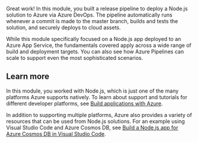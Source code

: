 Great work! In this module, you built a release pipeline to deploy a Node.js solution to Azure via Azure DevOps. The pipeline automatically runs whenever a commit is made to the master branch, builds and tests the solution, and securely deploys to cloud assets.

While this module specifically focused on a Node.js app deployed to an Azure App Service, the fundamentals covered apply across a wide range of build and deployment targets. You can also see how Azure Pipelines can scale to support even the most sophisticated scenarios.

## Learn more

In this module, you worked with Node.js, which is just one of the many platforms Azure supports natively. To learn about support and tutorials for different developer platforms, see [Build applications with Azure](https://azure.microsoft.com/developer/?azure-portal=true).

In addition to supporting multiple platforms, Azure also provides a variety of resources that can be used from Node.js solutions. For an example using Visual Studio Code and Azure Cosmos DB, see [Build a Node.js app for Azure Cosmos DB in Visual Studio Code](/learn/modules/build-node-cosmos-app-vscode/?azure-portal=true).
